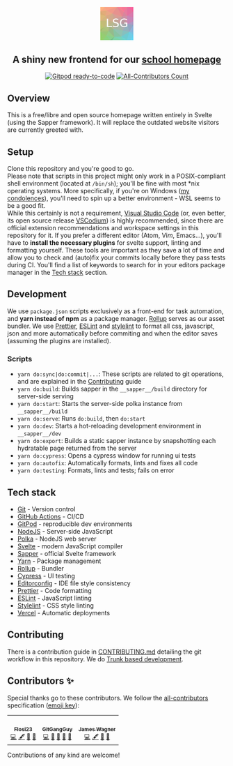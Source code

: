 <p align="center"><img width=15% src="./.github/lsglogo.png"></p>
<h2 align="center">A shiny new frontend for our <a href="https://lsg.musin.de" target="_blank">school homepage</a></h2>
<p align="center">
  <a href="https://gitpod.io/#https://github.com/lsglab/frontend"><img src="https://img.shields.io/badge/Gitpod-ready--to--code-blue?logo=gitpod" alt="Gitpod ready-to-code"></a>
  <!-- ALL-CONTRIBUTORS-BADGE:START - Do not remove or modify this section -->
  <a href='#contributors'><img src='https://img.shields.io/github/all-contributors/lsglab/frontend/master' alt='All-Contributors Count'></a>
  <!-- ALL-CONTRIBUTORS-BADGE:END -->
</p>

## Overview

This is a free/libre and open source homepage written entirely in Svelte (using the Sapper framework). It will replace the outdated website visitors are currently greeted with.

## Setup

Clone this repository and you're good to go.  
Please note that scripts in this project might only work in a POSIX-compliant shell environment (located at `/bin/sh`); you'll be fine with most \*nix operating systems. More specifically, if you're on Windows ([m](https://tinyurl.com/nuub2bq)[y](https://tinyurl.com/y2emej63)[ ](https://tinyurl.com/y2lzznux)[c](https://tinyurl.com/y3v8vo5a)[o](https://tinyurl.com/y4qcfkw3)[n](https://tinyurl.com/y5gm9ysv)[d](https://tinyurl.com/y69uplwl)[o](https://tinyurl.com/yygc57ta)[l](https://tinyurl.com/yynoa7ql)[e](https://tinyurl.com/y3shavwn)[n](https://tinyurl.com/yxladmrj)[c](https://tinyurl.com/y3yxymqr)[e](https://tinyurl.com/y2c6alo5)[s](https://tinyurl.com/y5qtqr6p)), you'll need to spin up a better environment - WSL seems to be a good fit.  
While this certainly is not a requirement, [Visual Studio Code](https://code.visualstudio.com/) (or, even better, its open source release [VSCodium](https://vscodium.com/)) is highly recommended, since there are official extension recommendations and workspace settings in this repository for it. If you prefer a different editor (Atom, Vi*m*, Emacs...), you'll have to **install the necessary plugins** for svelte support, linting and formatting yourself. These tools are important as they save a lot of time and allow you to check and (auto)fix your commits locally before they pass tests during CI. You'll find a list of keywords to search for in your editors package manager in the [Tech stack](#tech-stack) section.

## Development

We use `package.json` scripts exclusively as a front-end for task automation, and **yarn instead of npm** as a package manager. [Rollup](https://rollupjs.org/) serves as our asset bundler. We use [Prettier](https://prettier.io/), [ESLint](https://eslint.org/) and [stylelint](https://stylelint.io/) to format all css, javascript, json and more automatically before commiting and when the editor saves (assuming the plugins are installed).

### Scripts

-   `yarn do:sync|do:commit|...`: These scripts are related to git operations, and are explained in the [Contributing](CONTRIBUTING.md) guide
-   `yarn do:build`: Builds sapper in the `__sapper__/build` directory for server-side serving
-   `yarn do:start`: Starts the server-side polka instance from `__sapper__/build`
-   `yarn do:serve`: Runs `do:build`, then `do:start`
-   `yarn do:dev`: Starts a hot-reloading development environment in `__sapper__/dev`
-   `yarn do:export`: Builds a static sapper instance by snapshotting each hydratable page returned from the server
-   `yarn do:cypress`: Opens a cypress window for running ui tests
-   `yarn do:autofix`: Automatically formats, lints and fixes all code
-   `yarn do:testing`: Formats, lints and tests; fails on error

## Tech stack

-   [Git](https://git-scm.com/) - Version control
-   [GitHub Actions](https://github.com/features/actions) - CI/CD
-   [GitPod](https://www.gitpod.io/) - reproducible dev environments
-   [NodeJS](https://nodejs.org/en/) - Server-side JavaScript
-   [Polka](https://github.com/lukeed/polka) - NodeJS web server
-   [Svelte](https://svelte.dev/) - modern JavaScript compiler
-   [Sapper](https://sapper.svelte.dev/) - official Svelte framework
-   [Yarn](https://yarnpkg.com/) - Package management
-   [Rollup](https://rollupjs.org/) - Bundler
-   [Cypress](https://www.cypress.io/) - UI testing
-   [Editorconfig](https://editorconfig.org/) - IDE file style consistency
-   [Prettier](https://prettier.io/) - Code formatting
-   [ESLint](https://eslint.org/) - JavaScript linting
-   [Stylelint](https://stylelint.io/) - CSS style linting
-   [Vercel](https://vercel.com/) - Automatic deployments

## Contributing

There is a contribution guide in [CONTRIBUTING.md](CONTRIBUTING.md) detailing the git workflow in this repository. We do [Trunk based development](https://trunkbaseddevelopment.com/).

## Contributors ✨

Special thanks go to these contributors. We follow the [all-contributors](https://allcontributors.org/) specification ([emoji key](https://allcontributors.org/docs/en/emoji-key)):

<!-- ALL-CONTRIBUTORS-LIST:START - Do not remove or modify this section -->
<!-- prettier-ignore-start -->
<!-- markdownlint-disable -->
<table>
  <tr>
    <td align="center"><a href="https://github.com/Flosi23"><img src="https://avatars1.githubusercontent.com/u/56218180?v=4" width="100px;" alt=""/><br /><sub><b>Flosi23</b></sub></a><br /><a href="https://github.com/lsglab/frontend/commits?author=Flosi23" title="Code">💻</a> <a href="#content-Flosi23" title="Content">🖋</a> <a href="#design-Flosi23" title="Design">🎨</a> <a href="#ideas-Flosi23" title="Ideas, Planning, & Feedback">🤔</a></td>
    <td align="center"><a href="https://github.com/GitGangGuy"><img src="https://avatars0.githubusercontent.com/u/50679178?v=4" width="100px;" alt=""/><br /><sub><b>GitGangGuy</b></sub></a><br /><a href="https://github.com/lsglab/frontend/commits?author=GitGangGuy" title="Code">💻</a> <a href="https://github.com/lsglab/frontend/issues?q=author%3AGitGangGuy" title="Bug reports">🐛</a> <a href="https://github.com/lsglab/frontend/commits?author=GitGangGuy" title="Documentation">📖</a> <a href="#projectManagement-GitGangGuy" title="Project Management">📆</a> <a href="#plugin-GitGangGuy" title="Plugin/utility libraries">🔌</a></td>
    <td align="center"><a href="https://github.com/jamwag"><img src="https://avatars3.githubusercontent.com/u/42468118?v=4" width="100px;" alt=""/><br /><sub><b>James Wagner</b></sub></a><br /><a href="https://github.com/lsglab/frontend/commits?author=jamwag" title="Code">💻</a> <a href="#content-jamwag" title="Content">🖋</a> <a href="#design-jamwag" title="Design">🎨</a> <a href="#ideas-jamwag" title="Ideas, Planning, & Feedback">🤔</a></td>
  </tr>
</table>

<!-- markdownlint-enable -->
<!-- prettier-ignore-end -->

<!-- ALL-CONTRIBUTORS-LIST:END -->

Contributions of any kind are welcome!
